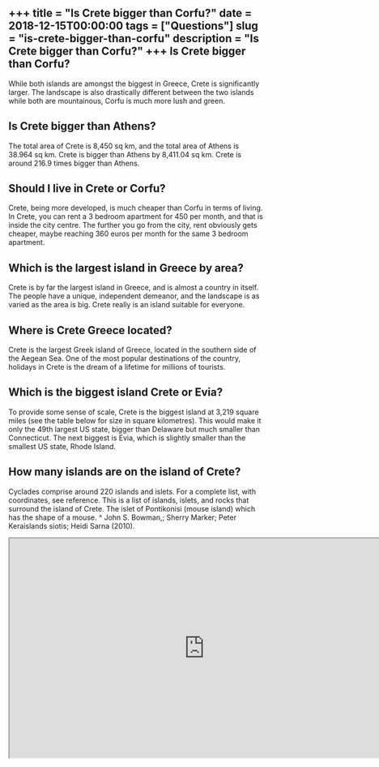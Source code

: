 +++
title = "Is Crete bigger than Corfu?"
date = 2018-12-15T00:00:00
tags = ["Questions"]
slug = "is-crete-bigger-than-corfu"
description = "Is Crete bigger than Corfu?"
+++
Is Crete bigger than Corfu?
---------------------------

While both islands are amongst the biggest in Greece, Crete is significantly larger. The landscape is also drastically different between the two islands while both are mountainous, Corfu is much more lush and green.

Is Crete bigger than Athens?
----------------------------

The total area of Crete is 8,450 sq km, and the total area of Athens is 38.964 sq km. Crete is bigger than Athens by 8,411.04 sq km. Crete is around 216.9 times bigger than Athens.

Should I live in Crete or Corfu?
--------------------------------

Crete, being more developed, is much cheaper than Corfu in terms of living. In Crete, you can rent a 3 bedroom apartment for 450 per month, and that is inside the city centre. The further you go from the city, rent obviously gets cheaper, maybe reaching 360 euros per month for the same 3 bedroom apartment.

Which is the largest island in Greece by area?
----------------------------------------------

Crete is by far the largest island in Greece, and is almost a country in itself. The people have a unique, independent demeanor, and the landscape is as varied as the area is big. Crete really is an island suitable for everyone.

Where is Crete Greece located?
------------------------------

Crete is the largest Greek island of Greece, located in the southern side of the Aegean Sea. One of the most popular destinations of the country, holidays in Crete is the dream of a lifetime for millions of tourists.

Which is the biggest island Crete or Evia?
------------------------------------------

To provide some sense of scale, Crete is the biggest island at 3,219 square miles (see the table below for size in square kilometres). This would make it only the 49th largest US state, bigger than Delaware but much smaller than Connecticut. The next biggest is Evia, which is slightly smaller than the smallest US state, Rhode Island.

How many islands are on the island of Crete?
--------------------------------------------

Cyclades comprise around 220 islands and islets. For a complete list, with coordinates, see reference. This is a list of islands, islets, and rocks that surround the island of Crete. The islet of Pontikonisi (mouse island) which has the shape of a mouse. ^ John S. Bowman,; Sherry Marker; Peter Keraislands siotis; Heidi Sarna (2010).

<iframe allow="accelerometer; autoplay; clipboard-write; encrypted-media; gyroscope; picture-in-picture" allowfullscreen="" class="__youtube_prefs__  epyt-is-override  no-lazyload" data-no-lazy="1" data-origheight="433" data-origwidth="770" data-skipgform_ajax_framebjll="" height="433" id="_ytid_37419" loading="lazy" src="https://www.youtube.com/embed/ozVd1B-JB0c?enablejsapi=1&autoplay=0&cc_load_policy=0&cc_lang_pref=&iv_load_policy=1&loop=0&modestbranding=0&rel=1&fs=1&playsinline=0&autohide=2&theme=dark&color=red&controls=1&" title="YouTube player" width="770"></iframe>